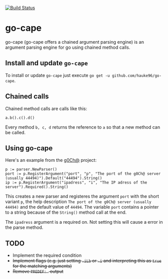 [![Build Status](https://travis-ci.org/hauke96/go-cape.svg?branch=master)](https://travis-ci.org/hauke96/go-cape)
# go-cape
go-cape (go-cape offers a chained argument parsing engine) is an argument parsing engine for go using chained method calls.

## Install and update `go-cape`
To install or update `go-cape` just execute `go get -u github.com/hauke96/go-cape`.

## Chained calls
Chained method calls are calls like this:
```
a.b().c().d()
```
Every method `b, c, d` returns the reference to `a` so that a new method can be called.

## Using go-cape
Here's an example from the [g0Ch@]() project:
```
p := parser.NewParser()
port := p.RegisterArgument("port", "p", "The port of the g0Ch@ server (usually 44494)").Default("44494").String()
ip := p.RegisterArgument("ipadress", "i", "The IP adress of the server").Required().String()
```
This creates a new parser and registeres the argument `port` with the short variant `p`, the help description `The port of the g0Ch@ server (usually 44494)` and the default value of `44494`. The variable `port` contains a pointer to a string because of the `String()` method call at the end.

The `ipadress` argument is a required on. Not setting this will cause a error in the parse method.

## TODO
* Implement the required condition
* ~~Implement flags (e.g. just setting `-iLb` or `-i` and interpreting this as `true` for the matching arguments)~~
* ~~Remove `PREDEF: ` output~~
